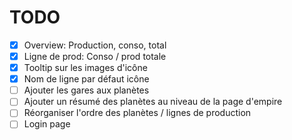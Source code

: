 # TODO
- [x] Overview: Production, conso, total
- [x] Ligne de prod: Conso / prod totale
- [x] Tooltip sur les images d'icône
- [x] Nom de ligne par défaut icône
- [ ] Ajouter les gares aux planètes
- [ ] Ajouter un résumé des planètes au niveau de la page d'empire
- [ ] Réorganiser l'ordre des planètes / lignes de production
- [ ] Login page